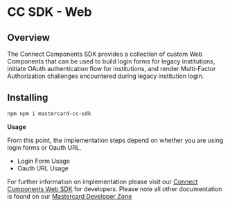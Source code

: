 # CC SDK - Web

## Overview

The Connect Components SDK provides a collection of custom Web Components that can be used to build login forms for legacy institutions, initiate OAuth authentication flow for institutions, and render Multi-Factor Authorization challenges encountered during legacy institution login.

## Installing

```bash
npm npm i mastercard-cc-sdk
```
**Usage**

From this point, the implementation steps depend on whether you are using login forms or Oauth URL.

* Login Form Usage
* Oauth URL Usage

For further information on implementation please visit our [Connect Components Web SDK](https://developer.mastercard.com/open-banking-us/documentation/connect/components/integration/ccwebsdk/) for developers. Please note all other documentation is found on our [Mastercard Developer Zone](https://developer.mastercard.com/)

